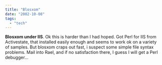 ```yaml
---
title: "Blosxom"
date: "2002-10-08"
tags: 
  - "tech"
---
```


**Blosxom under IIS**. Ok this is harder than I had hoped. Got Perl for IIS from Activestate, that installed easily enough and seems to work ok on a variety of samples. But blosxom craps out fast, i suspect some simple file syntax problems. Mail into Rael, and if no satisfaction there, I guess I will get a Perl debugger...
